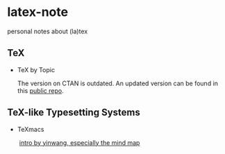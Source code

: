# latex-note
personal notes about (la)tex

## TeX

* TeX by Topic

  The version on CTAN is outdated. An updated version can be found in this [public repo](https://bitbucket.org/VictorEijkhout/tex-by-topic).

## TeX-like Typesetting Systems

* TeXmacs

   [intro by yinwang, especially the mind map](http://www.yinwang.org/blog-cn/2012/09/18/texmacs)

